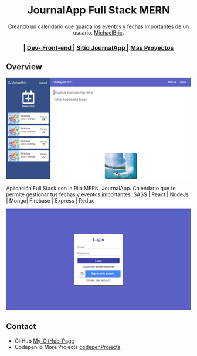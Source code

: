 <h1 align="center">JournalApp Full Stack MERN</h1>

<div align="center">
   Creando un calendario que guarda los eventos y fechas importantes de un usuario. <a href="https://github.com/BricMichael">MichaelBric</a>.
</div>

<div align="center">
  <h3>
  <span> | </span>
    <a href="https://github.com/BricMichael" target='_blank' >
      Dev- Front-end
    </a>
    <span> | </span>
    <a href="journal-reactt.netlify.app">
      Sitio JournalApp
    </a>
    <span> | </span>
    <a href="https://codepen.io/MichaelBricDev" target='_blank'>
      Más Proyectos
    </a>
  </h3>
</div>

## Overview

![screenshot](https://github.com/BricMichael/Images-Projects/blob/master/HomePageAppJournal.png?raw=true)


Aplicación Full Stack con la Pila MERN. JournalApp. Calendario que te permite gestionar tus fechas y eventos importantes. SASS | React | NodeJs | Mongo| Firebase | Express | Redux 

![screenshot](https://github.com/BricMichael/Images-Projects/blob/master/LoginJournalApp.png?raw=true)

## Contact

- GitHub [My-GitHub-Page](https://github.com/BricMichael)
- Codepen.io More Projects [codepenProjects](https://codepen.io/MichaelBricDev)
